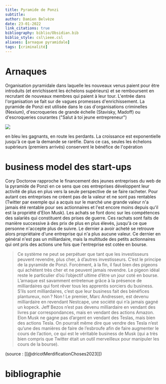 ```yaml
---
title: Pyramide de Ponzi
subtitle:
author: Damien Belvèze
date: 23-01-2022
link_citations: true
bibliography: biblio/Obsidian.bib
biblio_style: csl\ieee.csl
aliases: [arnaque pyramidale]
tags: [criminalité]
---
```

# Arnaques

Organisation pyramidale dans laquelle les nouveaux venus paient pour être introduits (et enrichissent les échelons supérieurs) et se remboursent en recrutant de nouveaux membres qui paient à leur tour. 
L'entrée dans l'organisation se fait sur de vagues promesses d'enrichissement. 
La pyramide de Ponzi est utilisée dans le cas d'organisations criminelles (Nexium), d'escroqueries de grande échelle (Stavisky, Madoff) ou d'escroqueries courantes ("Salut à toi jeune entrepreneur")

![](ponzi.png)

en bleu les gagnants, en route les perdants.
La croissance est exponentielle jusqu'à ce que la demande se raréfie. Dans ce cas, seules les échelons supérieurs (premiers arrivés) conservent le bénéfice de l'opération

# business model des start-ups

Cory Doctorow rapproche le financement des jeunes entreprises du web de la pyramide de Ponzi en ce sens que ces entreprises développent leur activité de plus en plus vers la seule perspective de se faire racheter. 
Pour autant ces entreprises ne créent pas de la valeur et ne sont pas rentables (Twitter par exemple qui a acquis sur le marché une grande valeur n'a jamais été rentable pour ses actionnaires et l'est encore moins depuis qu'il est la propriété d'Elon Musk). Les achats se font donc sur les compétences des salariés qui constituent des prises de guerre. Ces rachats sont faits de manière successive à des prix de plus en plus élevés, jusqu'à ce que personne n'accepte plus de suivre. Le dernier a avoir acheté se retrouve alors propriétaire d'une entreprise qui n'a plus aucune valeur. Ce dernier en général n'est pas un milliardaire, mais la multitude des petits actionnaires qui ont pris des actions une fois que l'entreprise est cotée en bourse.

>Ce système ne peut se perpétuer que tant que les investisseurs peuvent revendre, plus cher, à d’autres investisseurs. C’est le principe de la pyramide de Ponzi. Forcément, à la fin, il faut bien des pigeons qui achètent très cher et ne peuvent jamais revendre. Le pigeon idéal reste le particulier d’où l’objectif ultime d’être un jour coté en bourse.
>L’arnaque est savamment entretenue grâce à la présence de milliardaires qui font rêver tous les apprentis sorciers du business. S’ils sont milliardaires, c’est que leur business fait des bénéfices plantureux, non ? Non ! Le premier, Marc Andressen, est devenu milliardaire en revendant Nestcape, une société qui n’a jamais gagné un kopeck. Jeff Bezos n’est pas devenu milliardaire en vendant des livres par correspondances, mais en vendant des actions Amazon. Elon Musk ne gagne pas d’argent en vendant des Teslas, mais bien des actions Tesla. On pourrait même dire que vendre des Tesla n’est qu’une des manières de faire de l’esbroufe afin de faire augmenter le cours de l’action, ce qui est le véritable business de Musk (qui a très bien compris que Twitter était un outil merveilleux pour manipuler les cours de la bourse).

(source : [[@dricotMerdificationChoses2023]])




# bibliographie

